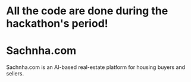 # All the code are done during the hackathon's period!

# Sachnha.com

Sachnha.com is an AI-based real-estate platform for housing buyers and sellers.
